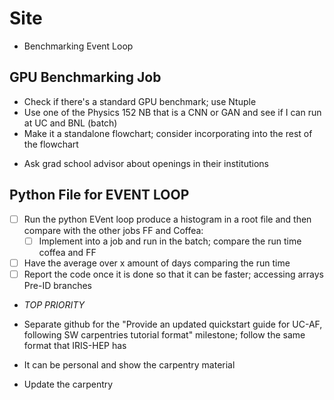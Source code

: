 # Site


- Benchmarking Event Loop

## GPU Benchmarking Job
* Check if there's a standard GPU benchmark; use Ntuple
* Use one of the Physics 152 NB that is a CNN or GAN and see if I can run at UC and BNL (batch)
* Make it a standalone flowchart; consider incorporating into the rest of the flowchart


- Ask grad school advisor about openings in their institutions

## Python File for EVENT LOOP
- [ ] Run the python EVent loop produce a histogram in a root file and then compare with the other jobs FF and Coffea:
  - [ ] Implement into a job and run in the batch; compare the run time coffea and FF
- [ ] Have the average over x amount of days comparing the run time
- [ ] Report the code once it is done so that it can be faster; accessing arrays Pre-ID branches
- *TOP PRIORITY*


- Separate github for the "Provide an updated quickstart guide for UC-AF, following SW carpentries tutorial format" milestone; follow the same format that IRIS-HEP has
- It can be personal and show the carpentry material
- Update the carpentry
